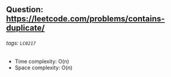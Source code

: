 ## Question: https://leetcode.com/problems/contains-duplicate/
###### tags: `LC0217`

* Time complexity: O(n)
* Space complexity: O(n)